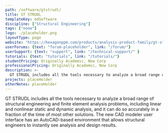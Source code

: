 ```yaml
---
path: /software/gtstrudl/
title: GT STRUDL
templateKey: mdSoftware
discipline: ["Structural Engineering"]
tags: ["none"]
logo: ./placeholder.png
layoutType: page
website: "https://hexagonppm.com/products/analysis-product-family/gt-strudl"
userForums: {text: "forum-placeholder", link: "/forum/"}
userSupport: {text: "support", link: "/technical-support/" }
tutorials: {text: "tutorials", link: "/tutorials/"}
studentPricing: Originally Academic, Now Corp
professionalPricing: Originally Academic, Now Corp
description: >-
  GT STRUDL includes all the tools necessary to analyze a broad range of structural engineering and finite element analysis problems, including linear and nonlinear static and dynamic analysis, and it can do so accurately in a fraction of the time of most other solutions. The new CAD modeler user interface has an AutoCAD-based environment that allows structural engineers to instantly see analysis and design results.
projects: placeHolder
otherNotes: placeHolder
---
```


GT STRUDL includes all the tools necessary to analyze a broad range of structural engineering and finite element analysis problems, including linear and nonlinear static and dynamic analysis, and it can do so accurately in a fraction of the time of most other solutions. The new CAD modeler user interface has an AutoCAD-based environment that allows structural engineers to instantly see analysis and design results.
